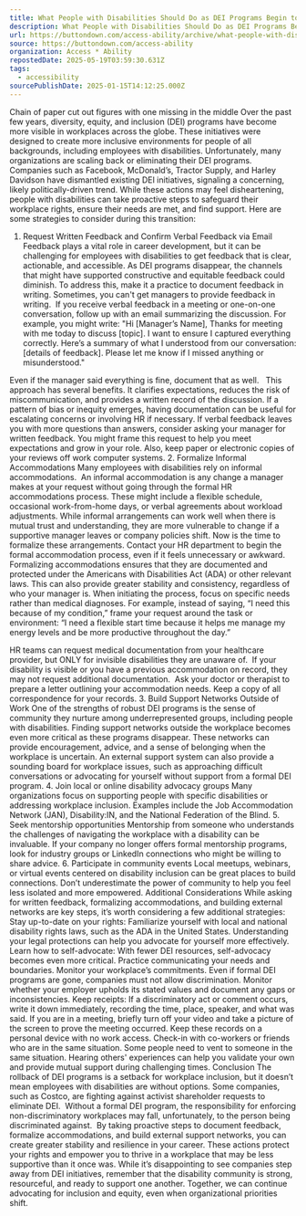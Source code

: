 ```yaml
---
title: What People with Disabilities Should Do as DEI Programs Begin to Disappear
description: What People with Disabilities Should Do as DEI Programs Begin to Disappear
url: https://buttondown.com/access-ability/archive/what-people-with-disabilities-should-do-as-dei/
source: https://buttondown.com/access-ability
organization: Access * Ability
repostedDate: 2025-05-19T03:59:30.631Z
tags:
  - accessibility
sourcePublishDate: 2025-01-15T14:12:25.000Z
---
```


Chain of paper cut out figures with one missing in the middle
Over the past few years, diversity, equity, and inclusion (DEI) programs have become more visible in workplaces across the globe. These initiatives were designed to create more inclusive environments for people of all backgrounds, including employees with disabilities. Unfortunately, many organizations are scaling back or eliminating their DEI programs. Companies such as Facebook, McDonald’s, Tractor Supply, and Harley Davidson have dismantled existing DEI initiatives, signaling a concerning, likely politically-driven trend. While these actions may feel disheartening, people with disabilities can take proactive steps to safeguard their workplace rights, ensure their needs are met, and find support.
Here are some strategies to consider during this transition:
1. Request Written Feedback and Confirm Verbal Feedback via Email
Feedback plays a vital role in career development, but it can be challenging for employees with disabilities to get feedback that is clear, actionable, and accessible. As DEI programs disappear, the channels that might have supported constructive and equitable feedback could diminish. To address this, make it a practice to document feedback in writing.
Sometimes, you can't get managers to provide feedback in writing.  If you receive verbal feedback in a meeting or one-on-one conversation, follow up with an email summarizing the discussion. For example, you might write:
"Hi [Manager’s Name],
Thanks for meeting with me today to discuss [topic]. I want to ensure I captured everything correctly. Here’s a summary of what I understood from our conversation: [details of feedback]. Please let me know if I missed anything or misunderstood."

Even if the manager said everything is fine, document that as well.   This approach has several benefits. It clarifies expectations, reduces the risk of miscommunication, and provides a written record of the discussion. If a pattern of bias or inequity emerges, having documentation can be useful for escalating concerns or involving HR if necessary.
If verbal feedback leaves you with more questions than answers, consider asking your manager for written feedback. You might frame this request to help you meet expectations and grow in your role. Also, keep paper or electronic copies of your reviews off work computer systems.
2. Formalize Informal Accommodations
Many employees with disabilities rely on informal accommodations.  An informal accommodation is any change a manager makes at your request without going through the formal HR accommodations process. These might include a flexible schedule, occasional work-from-home days, or verbal agreements about workload adjustments. While informal arrangements can work well when there is mutual trust and understanding, they are more vulnerable to change if a supportive manager leaves or company policies shift.
Now is the time to formalize these arrangements. Contact your HR department to begin the formal accommodation process, even if it feels unnecessary or awkward. Formalizing accommodations ensures that they are documented and protected under the Americans with Disabilities Act (ADA) or other relevant laws. This can also provide greater stability and consistency, regardless of who your manager is.
When initiating the process, focus on specific needs rather than medical diagnoses. For example, instead of saying, “I need this because of my condition,” frame your request around the task or environment:
“I need a flexible start time because it helps me manage my energy levels and be more productive throughout the day.”

HR teams can request medical documentation from your healthcare provider, but ONLY for invisible disabilities they are unaware of.  If your disability is visible or you have a previous accommodation on record, they may not request additional documentation.  Ask your doctor or therapist to prepare a letter outlining your accommodation needs. Keep a copy of all correspondence for your records.
3. Build Support Networks Outside of Work
One of the strengths of robust DEI programs is the sense of community they nurture among underrepresented groups, including people with disabilities. Finding support networks outside the workplace becomes even more critical as these programs disappear. These networks can provide encouragement, advice, and a sense of belonging when the workplace is uncertain. An external support system can also provide a sounding board for workplace issues, such as approaching difficult conversations or advocating for yourself without support from a formal DEI program.
4. Join local or online disability advocacy groups
Many organizations focus on supporting people with specific disabilities or addressing workplace inclusion. Examples include the Job Accommodation Network (JAN), Disability:IN, and the National Federation of the Blind.
5. Seek mentorship opportunities
Mentorship from someone who understands the challenges of navigating the workplace with a disability can be invaluable. If your company no longer offers formal mentorship programs, look for industry groups or LinkedIn connections who might be willing to share advice.
6. Participate in community events
Local meetups, webinars, or virtual events centered on disability inclusion can be great places to build connections. Don’t underestimate the power of community to help you feel less isolated and more empowered.
Additional Considerations
While asking for written feedback, formalizing accommodations, and building external networks are key steps, it’s worth considering a few additional strategies:
Stay up-to-date on your rights: Familiarize yourself with local and national disability rights laws, such as the ADA in the United States. Understanding your legal protections can help you advocate for yourself more effectively.
Learn how to self-advocate: With fewer DEI resources, self-advocacy becomes even more critical. Practice communicating your needs and boundaries.
Monitor your workplace’s commitments. Even if formal DEI programs are gone, companies must not allow discrimination. Monitor whether your employer upholds its stated values and document any gaps or inconsistencies.
Keep receipts: If a discriminatory act or comment occurs, write it down immediately, recording the time, place, speaker, and what was said. If you are in a meeting, briefly turn off your video and take a picture of the screen to prove the meeting occurred. Keep these records on a personal device with no work access.
Check-in with co-workers or friends who are in the same situation. Some people need to vent to someone in the same situation. Hearing others' experiences can help you validate your own and provide mutual support during challenging times.
Conclusion
The rollback of DEI programs is a setback for workplace inclusion, but it doesn’t mean employees with disabilities are without options. Some companies, such as Costco, are fighting against activist shareholder requests to eliminate DEI.  Without a formal DEI program, the responsibility for enforcing non-discriminatory workplaces may fall, unfortunately, to the person being discriminated against.  By taking proactive steps to document feedback, formalize accommodations, and build external support networks, you can create greater stability and resilience in your career. These actions protect your rights and empower you to thrive in a workplace that may be less supportive than it once was.
While it’s disappointing to see companies step away from DEI initiatives, remember that the disability community is strong, resourceful, and ready to support one another. Together, we can continue advocating for inclusion and equity, even when organizational priorities shift.